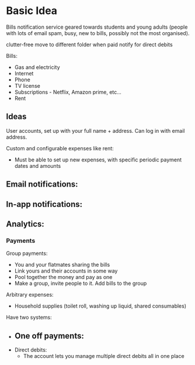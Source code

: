 # Basic Idea

Bills notification service geared towards students and young adults (people with lots of email spam, busy, new to bills, possibly not the most organised).

clutter-free
move to different folder when paid
notify for direct debits

Bills:
- Gas and electricity
- Internet
- Phone
- TV license
- Subscriptions - Netflix, Amazon prime, etc...
- Rent

## Ideas

User accounts, set up with your full name + address. Can log in with email address.

Custom and configurable expenses like rent:
- Must be able to set up new expenses, with specific periodic payment dates and amounts


Email notifications:
- 

In-app notifications:
- 

Analytics:
- 

### Payments

Group payments:
- You and your flatmates sharing the bills
- Link yours and their accounts in some way
- Pool together the money and pay as one
- Make a group, invite people to it. Add bills to the group

Arbitrary expenses:
- Household supplies (toilet roll, washing up liquid, shared consumables)

Have two systems:
- One off payments:
  - 
- Direct debits:
  - The account lets you manage multiple direct debits all in one place
